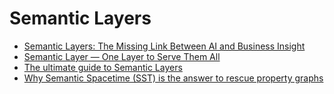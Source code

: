 # Semantic Layers
- [Semantic Layers: The Missing Link Between AI and Business Insight](https://medium.com/@axel.schwanke/semantic-layers-the-missing-link-between-ai-and-business-insight-3c733f119be6)
- [Semantic Layer — One Layer to Serve Them All](https://medium.com/@axel.schwanke/semantic-layer-one-layer-to-serve-them-all-d0ef7eff1ffa#e4b0)
- [The ultimate guide to Semantic Layers](https://www.timextender.com/blog/product-technology/the-ultimate-guide-to-semantic-layers)
- [Why Semantic Spacetime (SST) is the answer to rescue property graphs](https://mark-burgess-oslo-mb.medium.com/why-semantic-spacetime-sst-is-the-answer-to-rescue-property-graphs-2c004fe705b2)
